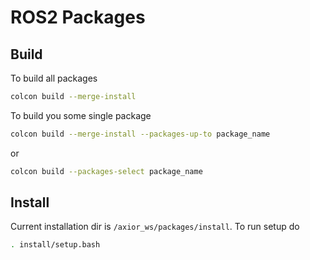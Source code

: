 # ROS2 Packages

## Build

To build all packages

```bash
colcon build --merge-install
```

To build you some single package

```bash
colcon build --merge-install --packages-up-to package_name
```
or
```bash
colcon build --packages-select package_name
```

## Install
Current installation dir is ```/axior_ws/packages/install```. To run setup do

```bash
. install/setup.bash
```
